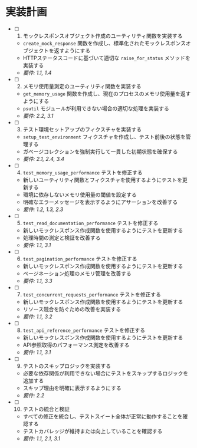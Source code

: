 # 実装計画

- [ ] 1. モックレスポンスオブジェクト作成のユーティリティ関数を実装する
  - `create_mock_response` 関数を作成し、標準化されたモックレスポンスオブジェクトを返すようにする
  - HTTPステータスコードに基づいて適切な `raise_for_status` メソッドを実装する
  - _要件: 1.1, 1.4_

- [ ] 2. メモリ使用量測定のユーティリティ関数を実装する
  - `get_memory_usage` 関数を作成し、現在のプロセスのメモリ使用量を返すようにする
  - `psutil` モジュールが利用できない場合の適切な処理を実装する
  - _要件: 2.2, 3.1_

- [ ] 3. テスト環境セットアップのフィクスチャを実装する
  - `setup_test_environment` フィクスチャを作成し、テスト前後の状態を管理する
  - ガベージコレクションを強制実行して一貫した初期状態を確保する
  - _要件: 2.1, 2.4, 3.4_

- [ ] 4. `test_memory_usage_performance` テストを修正する
  - 新しいユーティリティ関数とフィクスチャを使用するようにテストを更新する
  - 環境に依存しないメモリ使用量の閾値を設定する
  - 明確なエラーメッセージを表示するようにアサーションを改善する
  - _要件: 1.2, 1.3, 2.3_

- [ ] 5. `test_read_documentation_performance` テストを修正する
  - 新しいモックレスポンス作成関数を使用するようにテストを更新する
  - 処理時間の測定と検証を改善する
  - _要件: 1.1, 3.1_

- [ ] 6. `test_pagination_performance` テストを修正する
  - 新しいモックレスポンス作成関数を使用するようにテストを更新する
  - ページネーション処理のメモリ管理を改善する
  - _要件: 1.1, 3.3_

- [ ] 7. `test_concurrent_requests_performance` テストを修正する
  - 新しいモックレスポンス作成関数を使用するようにテストを更新する
  - リソース競合を防ぐための改善を実装する
  - _要件: 1.1, 3.2_

- [ ] 8. `test_api_reference_performance` テストを修正する
  - 新しいモックレスポンス作成関数を使用するようにテストを更新する
  - API参照取得のパフォーマンス測定を改善する
  - _要件: 1.1, 3.1_

- [ ] 9. テストのスキップロジックを実装する
  - 必要な依存関係が利用できない場合にテストをスキップするロジックを追加する
  - スキップ理由を明確に表示するようにする
  - _要件: 2.2_

- [ ] 10. テストの統合と検証
  - すべての修正を統合し、テストスイート全体が正常に動作することを確認する
  - テストカバレッジが維持または向上していることを確認する
  - _要件: 1.1, 2.1, 3.1_
